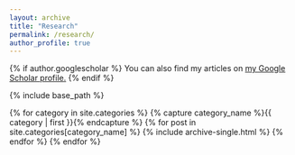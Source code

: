 ```yaml
---
layout: archive
title: "Research"
permalink: /research/
author_profile: true
---
```


{% if author.googlescholar %}
  You can also find my articles on <u><a href="{{author.googlescholar}}">my Google Scholar profile</a>.</u>
{% endif %}

{% include base_path %}

{% for category in site.categories %}
    {% capture category_name %}{{ category | first }}{% endcapture %}
    {% for post in site.categories[category_name] %}
      {% include archive-single.html %}
    {% endfor %}
{% endfor %}

<!--
{% for category in site.categories %}
  {% for post in work.publications reversed %}
        {% include archive-single.html %}
  {% endfor %}
{% endfor %}

Patent
====
{% for post in site.publications reversed %}
    {% if site.collection == 'patent' %}
      {% include archive-single.html %}
    {% endif %}
{% endfor %}
-->

